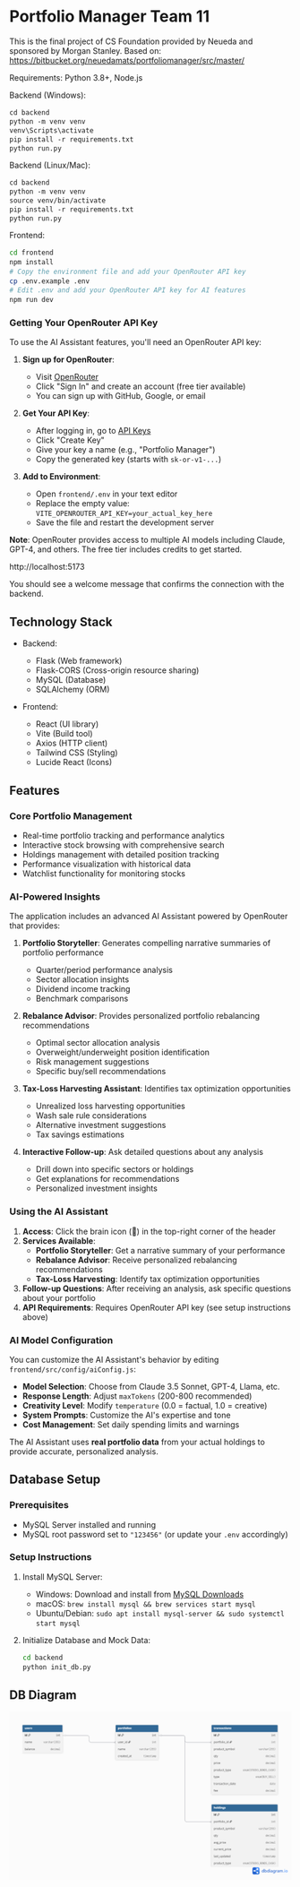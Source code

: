 # Portfolio Manager Team 11

This is the final project of CS Foundation provided by Neueda and sponsored by Morgan Stanley.
Based on: https://bitbucket.org/neuedamats/portfoliomanager/src/master/

Requirements: Python 3.8+, Node.js

Backend (Windows):

```
cd backend
python -m venv venv
venv\Scripts\activate
pip install -r requirements.txt
python run.py
```

Backend (Linux/Mac):

```
cd backend
python -m venv venv
source venv/bin/activate
pip install -r requirements.txt
python run.py
```

Frontend:

```bash
cd frontend
npm install
# Copy the environment file and add your OpenRouter API key
cp .env.example .env
# Edit .env and add your OpenRouter API key for AI features
npm run dev
```

### Getting Your OpenRouter API Key

To use the AI Assistant features, you'll need an OpenRouter API key:

1. **Sign up for OpenRouter**:
   - Visit [OpenRouter](https://openrouter.ai/)
   - Click "Sign In" and create an account (free tier available)
   - You can sign up with GitHub, Google, or email

2. **Get Your API Key**:
   - After logging in, go to [API Keys](https://openrouter.ai/keys)
   - Click "Create Key" 
   - Give your key a name (e.g., "Portfolio Manager")
   - Copy the generated key (starts with `sk-or-v1-...`)

3. **Add to Environment**:
   - Open `frontend/.env` in your text editor
   - Replace the empty value: `VITE_OPENROUTER_API_KEY=your_actual_key_here`
   - Save the file and restart the development server

**Note**: OpenRouter provides access to multiple AI models including Claude, GPT-4, and others. The free tier includes credits to get started.

http://localhost:5173

You should see a welcome message that confirms the connection with the backend.

## Technology Stack

- Backend:

  - Flask (Web framework)
  - Flask-CORS (Cross-origin resource sharing)
  - MySQL (Database)
  - SQLAlchemy (ORM)

- Frontend:
  - React (UI library)
  - Vite (Build tool)
  - Axios (HTTP client)
  - Tailwind CSS (Styling)
  - Lucide React (Icons)

## Features

### Core Portfolio Management
- Real-time portfolio tracking and performance analytics
- Interactive stock browsing with comprehensive search
- Holdings management with detailed position tracking
- Performance visualization with historical data
- Watchlist functionality for monitoring stocks

### AI-Powered Insights
The application includes an advanced AI Assistant powered by OpenRouter that provides:

1. **Portfolio Storyteller**: Generates compelling narrative summaries of portfolio performance
   - Quarter/period performance analysis
   - Sector allocation insights
   - Dividend income tracking
   - Benchmark comparisons

2. **Rebalance Advisor**: Provides personalized portfolio rebalancing recommendations
   - Optimal sector allocation analysis
   - Overweight/underweight position identification
   - Risk management suggestions
   - Specific buy/sell recommendations

3. **Tax-Loss Harvesting Assistant**: Identifies tax optimization opportunities
   - Unrealized loss harvesting opportunities
   - Wash sale rule considerations
   - Alternative investment suggestions
   - Tax savings estimations

4. **Interactive Follow-up**: Ask detailed questions about any analysis
   - Drill down into specific sectors or holdings
   - Get explanations for recommendations
   - Personalized investment insights

### Using the AI Assistant

1. **Access**: Click the brain icon (🧠) in the top-right corner of the header
2. **Services Available**:
   - **Portfolio Storyteller**: Get a narrative summary of your performance
   - **Rebalance Advisor**: Receive personalized rebalancing recommendations
   - **Tax-Loss Harvesting**: Identify tax optimization opportunities
3. **Follow-up Questions**: After receiving an analysis, ask specific questions about your portfolio
4. **API Requirements**: Requires OpenRouter API key (see setup instructions above)

### AI Model Configuration

You can customize the AI Assistant's behavior by editing `frontend/src/config/aiConfig.js`:

- **Model Selection**: Choose from Claude 3.5 Sonnet, GPT-4, Llama, etc.
- **Response Length**: Adjust `maxTokens` (200-800 recommended)
- **Creativity Level**: Modify `temperature` (0.0 = factual, 1.0 = creative)
- **System Prompts**: Customize the AI's expertise and tone
- **Cost Management**: Set daily spending limits and warnings

The AI Assistant uses **real portfolio data** from your actual holdings to provide accurate, personalized analysis.

## Database Setup

### Prerequisites

- MySQL Server installed and running
- MySQL root password set to `"123456"` (or update your `.env` accordingly)

### Setup Instructions

1. Install MySQL Server:

   - Windows: Download and install from [MySQL Downloads](https://dev.mysql.com/downloads/installer/)
   - macOS: `brew install mysql && brew services start mysql`
   - Ubuntu/Debian: `sudo apt install mysql-server && sudo systemctl start mysql`

2. Initialize Database and Mock Data:

   ```bash
   cd backend
   python init_db.py
   ```

## DB Diagram

![DB Diagram](assets/db_diagram_team11.png)

